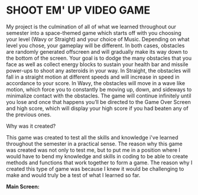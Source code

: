 # SHOOT EM' UP VIDEO GAME

My project is the culmination of all of what we learned throughout our semester into a space-themed game which starts off with you choosing your level (Wavy or Straight) and your choice of Music. Depending on what level you chose, your gameplay will be different. In both cases, obstacles are randomly generated offscreen and will gradually make its way down to the bottom of the screen. Your goal is to dodge the many obstacles that you face as well as collect energy blocks to sustain your health bar and missile power-ups to shoot any asteroids in your way. In Straight, the obstacles will fall in a straight motion at different speeds and will increase in speed in accordance to your score. In Wavy, the obstacles will move in a wave like motion, which force you to constantly be moving up, down, and sideways to minimalize contact with the obstacles. The game will continue infinitely until you lose and once that happens you’ll be directed to the Game Over Screen and high score, which will display your high score if you had beaten any of the previous ones.

Why was it created? 

This game was created to test all the skills and knowledge i've learned throughout the semester in a practical sense. The reason why this game was created was not only to test me, but to put me in a position where I would have to bend my knowledge and skills in coding to be able to create methods and functions that work together to form a game.
The reason why I created this type of game was because I knew it would be challenging to make and would truly be a test of what I learned so far.  

**Main Screen:**
